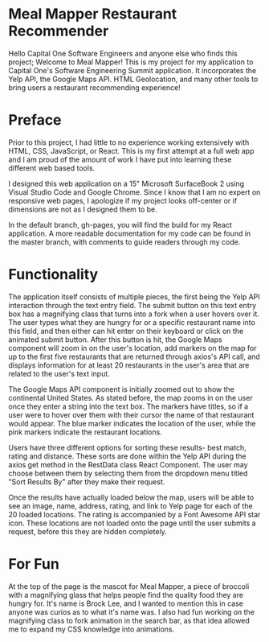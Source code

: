 # Meal Mapper Restaurant Recommender
Hello Capital One Software Engineers and anyone else who finds this project; Welcome to Meal Mapper! This is my project for my application to Capital One's Software Engineering Summit application. It incorporates the Yelp API, the Google Maps API. HTML Geolocation, and many other tools to bring users a restaurant recommending experience! 

# Preface

Prior to this project, I had little to no experience working extensively with HTML, CSS, JavaScript, or React. This is my first attempt at a full web app and I am proud of the amount of work I have put into learning these different web based tools.

I designed this web application on a 15" Microsoft SurfaceBook 2 using Visual Studio Code and Google Chrome. Since I know that I am no expert on responsive web pages, I apologize if my project looks off-center or if dimensions are not as I designed them to be.

In the default branch, gh-pages, you will find the build for my React application. A more readable documentation for my code can be found in the master branch, with comments to guide readers through my code.

# Functionality

The application itself consists of multiple pieces, the first being the Yelp API interaction through the text entry field. The submit button on this text entry box has a magnifying class that turns into a fork when a user hovers over it. The user types what they are hungry for or a specific restaurant name into this field, and then either can hit enter on their keyboard or click on the animated submit button. After this button is hit, the Google Maps component will zoom in on the user's location, add markers on the map for up to the first five restaurants that are returned through axios's API call, and displays information for at least 20 restaurants in the user's area that are related to the user's text input. 

The Google Maps API component is initially zoomed out to show the continental United States. As stated before, the map zooms in on the user once they enter a string into the text box. The markers have titles, so if a user were to hover over them with their cursor the name of that restaurant would appear. The blue marker indicates the location of the user, while the pink markers indicate the restaurant locations. 

Users have three different options for sorting these results- best match, rating and distance. These sorts are done within the Yelp API during the axios get method in the RestData class React Component. The user may choose between them by selecting them from the dropdown menu titled "Sort Results By" after they make their request.

Once the results have actually loaded below the map, users will be able to see an image, name, address, rating, and link to Yelp page for each of the 20 loaded locations. The rating is accompanied by a Font Awesome API star icon. These locations are not loaded onto the page until the user submits a request, before this they are hidden completely. 

# For Fun

At the top of the page is the mascot for Meal Mapper, a piece of broccoli with a magnifying glass that helps people find the quality food they are hungry for. It's name is Brock Lee, and I wanted to mention this in case anyone was curios as to what it's name was. I also had fun working on the magnifying class to fork animation in the search bar, as that idea allowed me to expand my CSS knowledge into animations.
